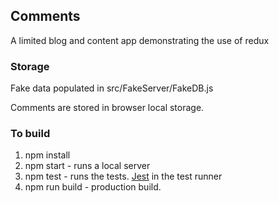 ## Comments

A limited blog and content app demonstrating the use of redux

### Storage

Fake data populated in src/FakeServer/FakeDB.js

Comments are stored in browser local storage.


### To build

  1. npm install
  2. npm start - runs a local server
  3. npm test - runs the tests. [Jest](https://facebook.github.io/jest/) in the test runner
  4. npm run build - production build.
